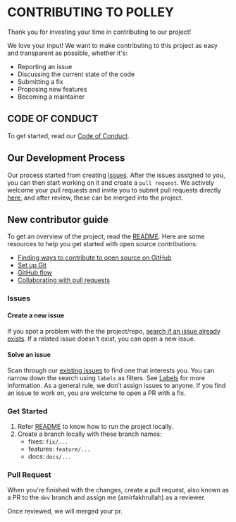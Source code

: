 # CONTRIBUTING TO POLLEY

Thank you for investing your time in contributing to our project!

We love your input! We want to make contributing to this project as easy and transparent as possible, whether it's:

- Reporting an issue
- Discussing the current state of the code
- Submitting a fix
- Proposing new features
- Becoming a maintainer

## CODE OF CONDUCT

To get started, read our [Code of Conduct](./CODE_OF_CONDUCT.md).

## Our Development Process

Our process started from creating [Issues](https://github.com/amirfakhrullah/polley/issues). After the issues assigned to you, you can then start working on it and create a `pull request`. We actively welcome your pull requests and invite you to submit pull requests directly [here](https://github.com/amirfakhrullah/polley/pulls), and after review, these can be merged into the project.

## New contributor guide

To get an overview of the project, read the [README](./README.md). Here are some resources to help you get started with open source contributions:

- [Finding ways to contribute to open source on GitHub](https://docs.github.com/en/get-started/exploring-projects-on-github/finding-ways-to-contribute-to-open-source-on-github)
- [Set up Git](https://docs.github.com/en/get-started/quickstart/set-up-git)
- [GitHub flow](https://docs.github.com/en/get-started/quickstart/github-flow)
- [Collaborating with pull requests](https://docs.github.com/en/github/collaborating-with-pull-requests)

### Issues

#### Create a new issue

If you spot a problem with the the project/repo, [search if an issue already exists](https://docs.github.com/en/github/searching-for-information-on-github/searching-on-github/searching-issues-and-pull-requests#search-by-the-title-body-or-comments). If a related issue doesn't exist, you can open a new issue.

#### Solve an issue

Scan through our [existing issues](https://github.com/amirfakhrullah/polley/issues) to find one that interests you. You can narrow down the search using `labels` as filters. See [Labels](/contributing/how-to-use-labels.md) for more information. As a general rule, we don’t assign issues to anyone. If you find an issue to work on, you are welcome to open a PR with a fix.

### Get Started

1) Refer [README](./README.md) to know how to run the project locally.
2) Create a branch locally with these branch names:
    - fixes: `fix/...`
    - features: `feature/...`
    - docs: `docs/...`

### Pull Request

When you're finished with the changes, create a pull request, also known as a PR to the `dev` branch and assign me (amirfakhrullah) as a reviewer.

Once reviewed, we will merged your pr.
